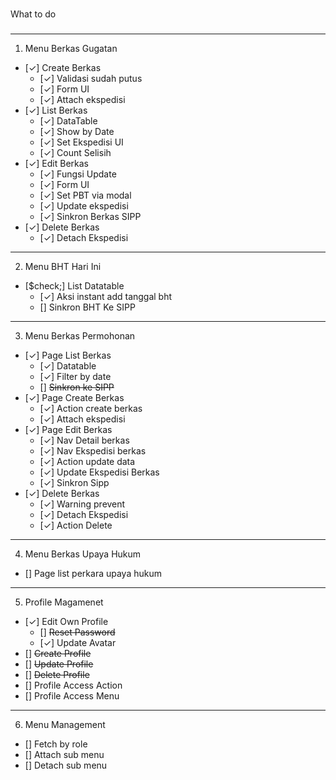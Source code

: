 ###
What to do
###

---
1. Menu Berkas Gugatan
- [&check;] Create Berkas
    - [&check;] Validasi sudah putus
    - [&check;] Form UI
    - [&check;] Attach ekspedisi
- [&check;] List Berkas
    - [&check;] DataTable
    - [&check;] Show by Date
    - [&check;] Set Ekspedisi UI
    - [&check;] Count Selisih
- [&check;] Edit Berkas
    - [&check;] Fungsi Update
    - [&check;] Form UI
    - [&check;] Set PBT via modal
    - [&check;] Update ekspedisi
    - [&check;] Sinkron Berkas SIPP
- [&check;] Delete Berkas
    - [&check;] Detach Ekspedisi
---
2. Menu BHT Hari Ini
- [$check;] List Datatable
    - [&check;] Aksi instant add tanggal bht
    - [] Sinkron BHT Ke SIPP
---
3. Menu Berkas Permohonan
- [&check;] Page List Berkas
    - [&check;] Datatable
    - [&check;] Filter by date
    - [] ~~Sinkron ke SIPP~~
- [&check;] Page Create Berkas
    - [&check;] Action create berkas
    - [&check;] Attach ekspedisi
- [&check;] Page Edit Berkas
    - [&check;] Nav Detail berkas
    - [&check;] Nav Ekspedisi berkas
    - [&check;] Action update data
    - [&check;] Update Ekspedisi Berkas
    - [&check;] Sinkron Sipp
- [&check;] Delete Berkas
    - [&check;] Warning prevent
    - [&check;] Detach Ekspedisi
    - [&check;] Action Delete
---
4. Menu Berkas Upaya Hukum
- [] Page list perkara upaya hukum
---
5. Profile Magamenet
- [&check;] Edit Own Profile
    - [] ~~Reset Password~~
    - [&check;] Update Avatar
- [] ~~Create Profile~~
- [] ~~Update Profile~~
- [] ~~Delete Profile~~
- [] Profile Access Action 
- [] Profile Access Menu
---
6. Menu Management
- [] Fetch by role 
- [] Attach sub menu 
- [] Detach sub menu 